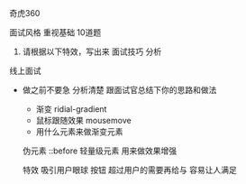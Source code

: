 奇虎360 

面试风格 重视基础  10道题  

1. 请根据以下特效，写出来
面试技巧  分析


线上面试  
- 做之前不要急  分析清楚  跟面试官总结下你的思路和做法
    - 渐变 ridial-gradient
    - 鼠标跟随效果 mousemove
    - 用什么元素来做渐变元素

    伪元素 ::before  轻量级元素 用来做效果增强

    特效 吸引用户眼球 按钮 超过用户的需要再给与 容易让人满足 